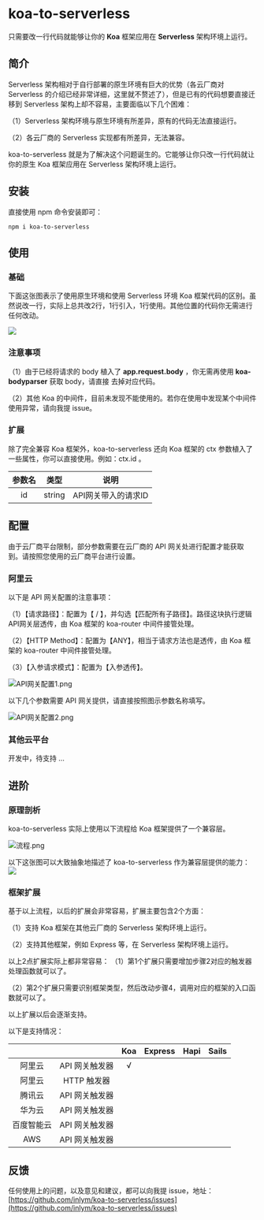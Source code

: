 
# koa-to-serverless
只需要改一行代码就能够让你的 **Koa** 框架应用在 **Serverless** 架构环境上运行。



## 简介
Serverless 架构相对于自行部署的原生环境有巨大的优势（各云厂商对 Serverless 的介绍已经非常详细，这里就不赘述了），但是已有的代码想要直接迁移到 Serverless 架构上却不容易，主要面临以下几个困难：

（1）Serverless 架构环境与原生环境有所差异，原有的代码无法直接运行。

（2）各云厂商的 Serverless 实现都有所差异，无法兼容。



koa-to-serverless 就是为了解决这个问题诞生的。它能够让你只改一行代码就让你的原生 Koa 框架应用在 Serverless 架构环境上运行。





## 安装
直接使用 npm 命令安装即可：
```shell
npm i koa-to-serverless
```



## 使用
### 基础
下面这张图表示了使用原生环境和使用 Serverless 环境 Koa 框架代码的区别。虽然说改一行，实际上总共改2行，1行引入，1行使用。其他位置的代码你无需进行任何改动。

![](https://img.inlym.com/516058220fc54b7ca4195d099499ae2e.jpg)



### 注意事项
（1）由于已经将请求的 body 植入了 **app.request.body** ，你无需再使用 **koa-bodyparser** 获取 body，请直接
去掉对应代码。

（2）其他 Koa 的中间件，目前未发现不能使用的。若你在使用中发现某个中间件使用异常，请向我提 issue。




### 扩展
除了完全兼容 Koa 框架外，koa-to-serverless 还向 Koa 框架的 ctx 参数植入了一些属性，你可以直接使用。例如：ctx.id 。

| 参数名 | 类型 | 说明 |
| :---: | :---: | :---: |
| id | string | API网关带入的请求ID |





## 配置
由于云厂商平台限制，部分参数需要在云厂商的 API 网关处进行配置才能获取到。请按照您使用的云厂商平台进行设置。


### 阿里云
以下是 API 网关配置的注意事项：

（1）【请求路径】：配置为【 / 】，并勾选【匹配所有子路径】。路径这块执行逻辑API网关层透传，由 Koa 框架的 koa-router 中间件接管处理。

（2）【HTTP Method】：配置为【ANY】，相当于请求方法也是透传，由 Koa 框架的 koa-router 中间件接管处理。

（3）【入参请求模式】：配置为【入参透传】。

![API网关配置1.png](https://img.inlym.com/10e429f3f9cf45539372a5b7f42514d7.jpg)



以下几个参数需要 API 网关提供，请直接按照图示参数名称填写。

![API网关配置2.png](https://img.inlym.com/5398e50cd43e48f288015805cbf59065.jpg)



### 其他云平台

开发中，待支持 ...






## 进阶
### 原理剖析
koa-to-serverless 实际上使用以下流程给 Koa 框架提供了一个兼容层。

![流程.png](https://img.inlym.com/12095c34ab93416693eff6b03c495b1b.jpg)



以下这张图可以大致抽象地描述了 koa-to-serverless 作为兼容层提供的能力：
![](https://img.inlym.com/4d62f7882fc7499db05fcff3ea469113.jpg)



### 框架扩展

基于以上流程，以后的扩展会非常容易，扩展主要包含2个方面：

（1）支持 Koa 框架在其他云厂商的 Serverless 架构环境上运行。

（2）支持其他框架，例如 Express 等，在 Serverless 架构环境上运行。



以上2点扩展实际上都非常容易：
（1）第1个扩展只需要增加步骤2对应的触发器处理函数就可以了。

（2）第2个扩展只需要识别框架类型，然后改动步骤4，调用对应的框架的入口函数就可以了。



以上扩展以后会逐渐支持。




以下是支持情况：

|  |  | Koa | Express | Hapi | Sails |
| :---: | :---: | :---: | :---: | :---: | :---: |
| 阿里云 | API 网关触发器 | √ |  |  |  |
| 阿里云 | HTTP 触发器 |  |  |  |  |
| 腾讯云 | API 网关触发器 |  |  |  |  |
| 华为云 | API 网关触发器 |  |  |  |  |
| 百度智能云 | API 网关触发器 |  |  |  |  |
| AWS | API 网关触发器 |  |  |  |  |





## 反馈
任何使用上的问题，以及意见和建议，都可以向我提 issue，地址：
[https://github.com/inlym/koa-to-serverless/issues](https://github.com/inlym/koa-to-serverless/issues)
